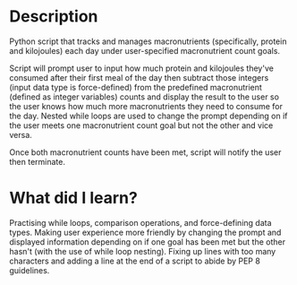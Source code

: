 # Description
Python script that tracks and manages macronutrients (specifically, protein and kilojoules) each day under user-specified macronutrient count goals. 

Script will prompt user to input how much protein and kilojoules they've consumed after their first meal of the day then subtract those integers (input data type is force-defined) from the predefined macronutrient (defined as integer variables) counts and display the result to the user so the user knows how much more macronutrients they need to consume for the day. Nested while loops are used to change the prompt depending on if the user meets one macronutrient count goal but not the other and vice versa. 

Once both macronutrient counts have been met, script will notify the user then terminate.
# What did I learn?
Practising while loops, comparison operations, and force-defining data types. Making user experience more friendly by changing the prompt and displayed information depending on if one goal has been met but the other hasn't (with the use of while loop nesting). Fixing up lines with too many characters and adding a line at the end of a script to abide by PEP 8 guidelines.
